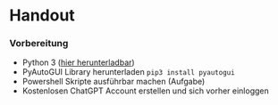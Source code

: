 # Handout
### Vorbereitung
- Python 3 ([hier herunterladbar](https://www.python.org/downloads/))
- PyAutoGUI Library herunterladen `pip3 install pyautogui`
- Powershell Skripte ausführbar machen (Aufgabe)
- Kostenlosen ChatGPT Account erstellen und sich vorher einloggen

### 





